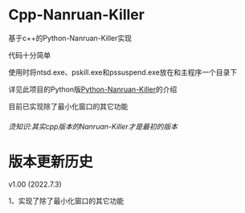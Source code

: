 # Cpp-Nanruan-Killer

基于c++的Python-Nanruan-Killer实现

代码十分简单

使用时将ntsd.exe、pskill.exe和pssuspend.exe放在和主程序一个目录下

详见此项目的Python版[Python-Nanruan-Killer](https://github.com/zhouxuanyi-zxy/Python-Nanruan-Killer)的介绍

目前已实现除了最小化窗口的其它功能

###### 烫知识:其实cpp版本的Nanruan-Killer才是最初的版本
# 版本更新历史

v1.00 (2022.7.3)

1、实现了除了最小化窗口的其它功能